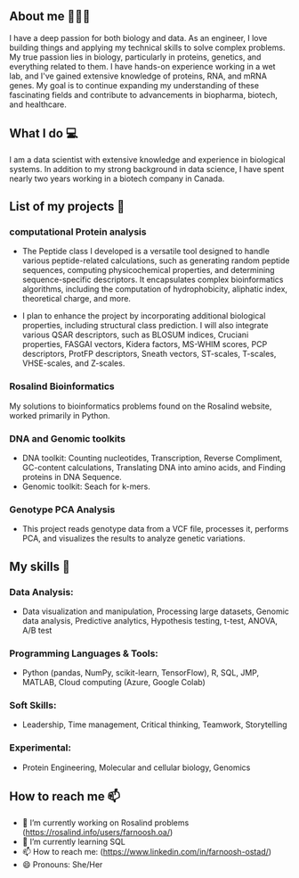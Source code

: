 ## About me 👋👩‍💻
I have a deep passion for both biology and data. As an engineer, I love building things and applying my technical skills to solve complex problems. My true passion lies in biology, particularly in  proteins, genetics, and everything related to them. I have hands-on experience working in a wet lab, and I've gained extensive knowledge of proteins, RNA, and mRNA genes. My goal is to continue expanding my understanding of these fascinating fields and contribute to advancements in biopharma, biotech, and healthcare.
## What I do 💻
I am a data scientist with extensive knowledge and experience in biological systems. In addition to my strong background in data science, I have spent nearly two years working in a biotech company in Canada.
## List of my projects 📑

### computational Protein analysis

* The Peptide class I developed is a versatile tool designed to handle various peptide-related calculations, such as generating random peptide sequences, computing physicochemical properties, and determining sequence-specific descriptors. It encapsulates complex bioinformatics algorithms, including the computation of hydrophobicity, aliphatic index, theoretical charge, and more. 

* I plan to enhance the project by incorporating additional biological properties, including structural class prediction. I will also integrate various QSAR descriptors, such as BLOSUM indices, Cruciani properties, FASGAI vectors, Kidera factors, MS-WHIM scores, PCP descriptors, ProtFP descriptors, Sneath vectors, ST-scales, T-scales, VHSE-scales, and Z-scales.

### Rosalind Bioinformatics
My solutions to bioinformatics problems found on the Rosalind website, worked primarily in Python.

### DNA and Genomic toolkits 

* DNA toolkit: Counting nucleotides, Transcription, Reverse Compliment, GC-content calculations, Translating DNA into amino acids, and Finding proteins in DNA Sequence.
* Genomic toolkit: Seach for k-mers.

### Genotype PCA Analysis

* This project reads genotype data from a VCF file, processes it, performs PCA, and visualizes the results to analyze genetic variations.



## My skills 📜

### Data Analysis:
* Data visualization and manipulation, Processing large datasets, Genomic data analysis, Predictive analytics, Hypothesis testing, t-test, ANOVA, A/B test
### Programming Languages & Tools:
* Python (pandas, NumPy, scikit-learn, TensorFlow), R, SQL, JMP, MATLAB, Cloud computing (Azure, Google Colab)
### Soft Skills:
* Leadership, Time management, Critical thinking, Teamwork, Storytelling
### Experimental:
* Protein Engineering, Molecular and cellular biology, Genomics

## How to reach me 📫
- 🔭 I’m currently working on Rosalind problems (https://rosalind.info/users/farnoosh.oa/)
- 🌱 I’m currently learning SQL
- 📫 How to reach me: (https://www.linkedin.com/in/farnoosh-ostad/)
- 😄 Pronouns: She/Her

